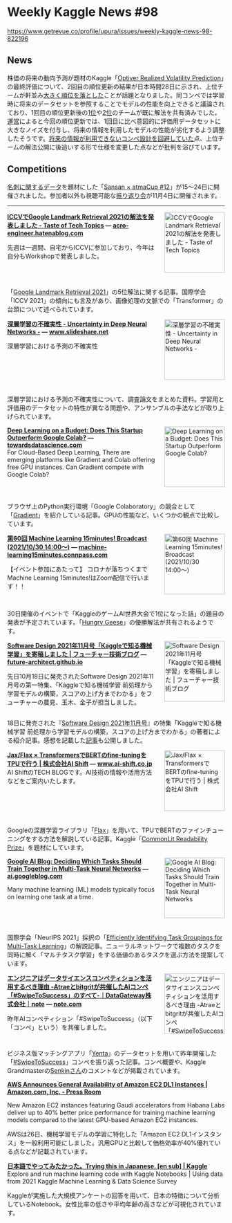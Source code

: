 # Weekly Kaggle News #98
https://www.getrevue.co/profile/upura/issues/weekly-kaggle-news-98-822196
<h3><h2>News</h2><p>株価の将来の動向予測が題材のKaggle「<a href="https://www.kaggle.com/c/optiver-realized-volatility-prediction" target="_blank">Optiver Realized Volatility Prediction</a>」の最終評価について、2回目の順位更新の結果が日本時間28日に示され、上位チームが軒並み<a href="https://www.kaggle.com/c/optiver-realized-volatility-prediction/discussion/283843" target="_blank">大きく順位を落とした</a>ことが話題となりました。同コンペでは学習時に将来のデータセットを参照することでモデルの性能を向上できると議論されており、1回目の順位更新後の<a href="https://www.kaggle.com/c/optiver-realized-volatility-prediction/discussion/278588" target="_blank">1位</a>や<a href="https://www.kaggle.com/c/optiver-realized-volatility-prediction/discussion/274970" target="_blank">2位</a>のチームが既に解法を共有済みでした。<a href="https://www.kaggle.com/c/optiver-realized-volatility-prediction/discussion/282791" target="_blank">運営</a>によると今回の順位更新では、1回目に比べ意図的に評価用データセットに大きなノイズを付与し、将来の情報を利用したモデルの性能が劣化するよう調整したそうです。<a href="https://www.kaggle.com/c/optiver-realized-volatility-prediction/discussion/256725" target="_blank">将来の情報が利用できないコンペ設計を回避していた</a>点、上位チームの解法公開に後追いする形で仕様を変更した点などが批判を浴びています。</p><h2>Competitions</h2><p><a href="https://twitter.com/SansanDSOC/status/1438790089614626821" target="_blank">名刺に関するデータ</a>を題材にした「<a href="https://atma.connpass.com/event/225124/?utm_campaign=Weekly%20Kaggle%20News&amp;utm_medium=email&amp;utm_source=Revue%20newsletter" target="_blank">Sansan × atmaCup #12</a>」が15〜24日に開催されました。参加者以外も視聴可能な<a href="https://atma.connpass.com/event/229180/" target="_blank">振り返り会</a>が11月4日に開催されます。</p></h3>
<hr>
<p>
<img width="140" height="140" alt="ICCVでGoogle Landmark Retrieval 2021の解法を発表しました - Taste of Tech Topics" style="float: right; margin-left: 20px; margin-bottom: 20px;" src="https://s3.amazonaws.com/revue/items/images/011/893/186/thumb/20211020221059.png?1634907186" />
<strong style='display: block;'><a href="https://acro-engineer.hatenablog.com/entry/2021/10/22/172917?utm_campaign=Weekly%20Kaggle%20News&amp;utm_medium=email&amp;utm_source=Revue%20newsletter">ICCVでGoogle Landmark Retrieval 2021の解法を発表しました - Taste of Tech Topics</a> &mdash; <a href="https://acro-engineer.hatenablog.com/entry/2021/10/22/172917">acro-engineer.hatenablog.com</a></strong>
<p>先週は一週間、自宅からICCVに参加しており、今年は自分もWorkshopで発表しました。</p>
</p>
<div style='clear: both;'></div>
<p><p>「<a href="https://www.kaggle.com/c/landmark-retrieval-2021?utm_campaign=Weekly%20Kaggle%20News&amp;utm_medium=email&amp;utm_source=Revue%20newsletter" target="_blank">Google Landmark Retrieval 2021</a>」の5位解法に関する記事。国際学会「ICCV 2021」の傾向にも言及があり、画像処理の文脈での「Transformer」の台頭について述べられています。</p></p>
<p>
<img width="140" height="140" alt="深層学習の不確実性 - Uncertainty in Deep Neural Networks -" style="float: right; margin-left: 20px; margin-bottom: 20px;" src="https://s3.amazonaws.com/revue/items/images/011/909/150/thumb/random-211022140331-thumbnail-4.jpg?1634953538" />
<strong style='display: block;'><a href="https://www.slideshare.net/ssuser8672d7/uncertainty-in-deep-neural-networks-250505655?utm_campaign=Weekly%20Kaggle%20News&amp;utm_medium=email&amp;utm_source=Revue%20newsletter">深層学習の不確実性 - Uncertainty in Deep Neural Networks -</a> &mdash; <a href="https://www.slideshare.net/ssuser8672d7/uncertainty-in-deep-neural-networks-250505655">www.slideshare.net</a></strong>
<p>深層学習における予測の不確実性</p>
</p>
<div style='clear: both;'></div>
<p><p>深層学習における予測の不確実性について、調査論文をまとめた資料。学習用と評価用のデータセットの特性が異なる問題や、アンサンブルの手法などが取り上げられています。</p></p>
<p>
<img width="140" height="140" alt="Deep Learning on a Budget: Does This Startup Outperform Google Colab?" style="float: right; margin-left: 20px; margin-bottom: 20px;" src="https://s3.amazonaws.com/revue/items/images/011/945/812/thumb/0*gj6lKhqSOI1iujMV?1635120136" />
<strong style='display: block;'><a href="https://towardsdatascience.com/deep-learning-on-a-budget-does-this-startup-outperform-google-colab-22b102827b55?gi=a7c0f4caae7d&amp;utm_campaign=Weekly%20Kaggle%20News&amp;utm_medium=email&amp;utm_source=Revue%20newsletter">Deep Learning on a Budget: Does This Startup Outperform Google Colab?</a> &mdash; <a href="https://towardsdatascience.com/deep-learning-on-a-budget-does-this-startup-outperform-google-colab-22b102827b55?gi=a7c0f4caae7d">towardsdatascience.com</a></strong>
For Cloud-Based Deep Learning, There are emerging platforms like Gradient and Colab offering free GPU instances. Can Gradient compete with Google Colab?
</p>
<div style='clear: both;'></div>
<p><p>ブラウザ上のPython実行環境「Google Colaboratory」の競合として「<a href="https://gradient.run/" target="_blank">Gradient</a>」を紹介している記事。GPUの性能など、いくつかの観点で比較しています。</p></p>
<p>
<img width="140" height="140" alt="第60回 Machine Learning 15minutes! Broadcast (2021/10/30 14:00〜)" style="float: right; margin-left: 20px; margin-bottom: 20px;" src="https://s3.amazonaws.com/revue/items/images/011/945/865/thumb/16555d8e4643ffc07aea150c061c11cd.png?1635120609" />
<strong style='display: block;'><a href="https://machine-learning15minutes.connpass.com/event/226110/?utm_campaign=Weekly%20Kaggle%20News&amp;utm_medium=email&amp;utm_source=Revue%20newsletter">第60回 Machine Learning 15minutes! Broadcast (2021/10/30 14:00〜)</a> &mdash; <a href="https://machine-learning15minutes.connpass.com/event/226110/">machine-learning15minutes.connpass.com</a></strong>
<p>【イベント参加にあたって】 コロナが落ちつくまでMachine Learning 15minutes!はZoom配信で行います！！</p>
</p>
<div style='clear: both;'></div>
<p><p>30日開催のイベントで「KaggleのゲームAI世界大会で1位になった話」の題目の発表が予定されています。「<a href="https://www.kaggle.com/c/hungry-geese" target="_blank">Hungry Geese</a>」の優勝解法が共有されるようです。</p></p>
<p>
<img width="140" height="140" alt="Software Design 2021年11月号「Kaggleで知る機械学習」を寄稿しました | フューチャー技術ブログ" style="float: right; margin-left: 20px; margin-bottom: 20px;" src="https://s3.amazonaws.com/revue/items/images/011/969/994/thumb/642111.jpeg?1635229890" />
<strong style='display: block;'><a href="https://future-architect.github.io/articles/20211026b/?utm_campaign=Weekly%20Kaggle%20News&amp;utm_medium=email&amp;utm_source=Revue%20newsletter">Software Design 2021年11月号「Kaggleで知る機械学習」を寄稿しました | フューチャー技術ブログ</a> &mdash; <a href="https://future-architect.github.io/articles/20211026b/">future-architect.github.io</a></strong>
<p>先日10月18日に発売されたSoftware Design 2021年11月号の第一特集、「Kaggleで知る機械学習 前処理から学習モデルの構築，スコアの上げ方までわかる」をフューチャーの農見、玉木、金子が担当しました。</p>
</p>
<div style='clear: both;'></div>
<p><p>18日に発売された『<a href="https://gihyo.jp/magazine/SD/archive/2021/202111" target="_blank">Software Design 2021年11月号</a>』の特集「Kaggleで知る機械学習 前処理から学習モデルの構築，スコアの上げ方までわかる」の著者による紹介記事。感想を記載した<a href="https://upura.hatenablog.com/entry/2021/10/22/200707" target="_blank">記事</a>も公開しました。</p></p>
<p>
<img width="140" height="140" alt="Jax/Flax × TransformersでBERTのfine-tuningをTPUで行う | 株式会社AI Shift" style="float: right; margin-left: 20px; margin-bottom: 20px;" src="https://s3.amazonaws.com/revue/items/images/011/970/025/thumb/44c23b6b15d70994d766716b66bcaf1c.png?1635230157" />
<strong style='display: block;'><a href="https://www.ai-shift.co.jp/techblog/2209?utm_campaign=Weekly%20Kaggle%20News&amp;utm_medium=email&amp;utm_source=Revue%20newsletter">Jax/Flax × TransformersでBERTのfine-tuningをTPUで行う | 株式会社AI Shift</a> &mdash; <a href="https://www.ai-shift.co.jp/techblog/2209">www.ai-shift.co.jp</a></strong>
AI ShiftのTECH BLOGです。AI技術の情報や活用方法などをご案内いたします。
</p>
<div style='clear: both;'></div>
<p><p>Googleの深層学習ライブラリ「<a href="https://github.com/google/flax" target="_blank">Flax</a>」を用いて、TPUでBERTのファインチューニングをする方法を解説している記事。Kaggle「<a href="https://www.kaggle.com/c/commonlitreadabilityprize" target="_blank">CommonLit Readability Prize</a>」を題材にしています。</p></p>
<p>
<img width="140" height="140" alt="Google AI Blog: Deciding Which Tasks Should Train Together in Multi-Task Neural Networks" style="float: right; margin-left: 20px; margin-bottom: 20px;" src="https://s3.amazonaws.com/revue/items/images/011/970/044/thumb/GoogleAI_logo_horizontal_color_rgb.png?1635230321" />
<strong style='display: block;'><a href="https://ai.googleblog.com/2021/10/deciding-which-tasks-should-train.html?utm_campaign=Weekly%20Kaggle%20News&amp;utm_medium=email&amp;utm_source=Revue%20newsletter">Google AI Blog: Deciding Which Tasks Should Train Together in Multi-Task Neural Networks</a> &mdash; <a href="https://ai.googleblog.com/2021/10/deciding-which-tasks-should-train.html">ai.googleblog.com</a></strong>
<p>Many machine learning (ML) models typically focus on learning one task at a time.</p>
</p>
<div style='clear: both;'></div>
<p><p>国際学会「NeurIPS 2021」採択の「<a href="https://arxiv.org/abs/2109.04617" target="_blank">Efficiently Identifying Task Groupings for Multi-Task Learning</a>」の解説記事。ニューラルネットワークで複数のタスクを同時に解く「マルチタスク学習」をする価値のあるタスクを選ぶ方法を提案しています。</p></p>
<p>
<img width="140" height="140" alt="エンジニアはデータサイエンスコンペティションを活用するべき理由 -Atraeとbitgritが共催したAIコンペ「#SwipeToSuccess」のすべて-｜DataGateway株式会社｜note" style="float: right; margin-left: 20px; margin-bottom: 20px;" src="https://s3.amazonaws.com/revue/items/images/011/992/981/thumb/rectangle_large_type_2_735644b03de2f12c73d6656a46431431.jpg?1635333796" />
<strong style='display: block;'><a href="https://note.com/datagateway/n/n19d015dd7483?utm_campaign=Weekly%20Kaggle%20News&amp;utm_medium=email&amp;utm_source=Revue%20newsletter">エンジニアはデータサイエンスコンペティションを活用するべき理由 -Atraeとbitgritが共催したAIコンペ「#SwipeToSuccess」のすべて-｜DataGateway株式会社｜note</a> &mdash; <a href="https://note.com/datagateway/n/n19d015dd7483">note.com</a></strong>
<p>昨年AIコンペティション「#SwipeToSuccess」（以下「コンペ」という）を共催しました。</p>
</p>
<div style='clear: both;'></div>
<p><p>ビジネス版マッチングアプリ「<a href="https://page.yenta-app.com/jp" target="_blank">Yenta</a>」のデータセットを用いて昨年開催した「<a href="https://bitgrit.net/competition/4" target="_blank">#SwipeToSuccess</a>」コンペを振り返った記事。コンペ概要や、Kaggle Grandmasterの<a href="https://www.kaggle.com/senkin13" target="_blank">Senkinさん</a>のコメントなどが掲載されています。</p></p>
<p>
<strong style='display: block;'><a href="https://press.aboutamazon.com/news-releases/news-release-details/aws-announces-general-availability-amazon-ec2-dl1-instances?utm_campaign=Weekly%20Kaggle%20News&amp;utm_medium=email&amp;utm_source=Revue%20newsletter">AWS Announces General Availability of Amazon EC2 DL1 Instances | Amazon.com, Inc. - Press Room</a></strong>
<p>New Amazon EC2 instances featuring Gaudi accelerators from Habana Labs deliver up to 40% better price performance for training machine learning models compared to the latest GPU-based Amazon EC2 instances.</p>
</p>
<p><p>AWSは26日、機械学習モデルの学習に特化した「Amazon EC2 DL1インスタンス」を一般利用可能にしました。汎用GPUと比較して価格効率が40%優れている点などが記載されています。</p></p>
<p>
<strong style='display: block;'><a href="https://www.kaggle.com/iamleonie/trying-this-in-japanese-en-sub?utm_campaign=Weekly%20Kaggle%20News&amp;utm_medium=email&amp;utm_source=Revue%20newsletter">日本語でやってみたかった。Trying this in Japanese. [en sub] | Kaggle</a></strong>
Explore and run machine learning code with Kaggle Notebooks | Using data from 2021 Kaggle Machine Learning &amp; Data Science Survey
</p>
<p><p>Kaggleが実施した大規模アンケートの回答を用いて、日本の特徴について分析しているNotebook。女性比率の低さや平均年齢の高さなどが可視化されています。</p></p>
